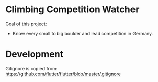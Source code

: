 # Climbing Competition Watcher

Goal of this project:
- Know every small to big boulder and lead competition in Germany.


# Development

Gitignore is copied from:
https://github.com/flutter/flutter/blob/master/.gitignore

